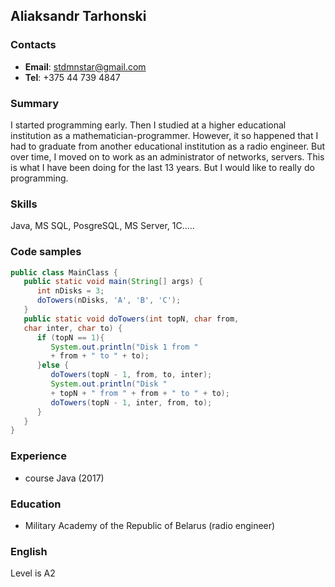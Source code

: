 ## Aliaksandr Tarhonski

### Contacts
- __Email__: stdmnstar@gmail.com
- __Tel__: +375 44 739 4847

### Summary
I started programming early. Then I studied at a higher educational institution as a mathematician-programmer. However, it so happened that I had to graduate from another educational institution as a radio engineer. But over time, I moved on to work as an administrator of networks, servers. This is what I have been doing for the last 13 years. But I would like to really do programming.

### Skills
Java, MS SQL, PosgreSQL, MS Server, 1C.....

### Code samples
```java
public class MainClass {
   public static void main(String[] args) {
      int nDisks = 3;
      doTowers(nDisks, 'A', 'B', 'C');
   }
   public static void doTowers(int topN, char from,
   char inter, char to) {
      if (topN == 1){
         System.out.println("Disk 1 from "
         + from + " to " + to);
      }else {
         doTowers(topN - 1, from, to, inter);
         System.out.println("Disk "
         + topN + " from " + from + " to " + to);
         doTowers(topN - 1, inter, from, to);
      }
   }
}
  ```
### Experience
- course Java (2017)

### Education
- Military Academy of the Republic of Belarus (radio engineer)

### English 
Level is A2
